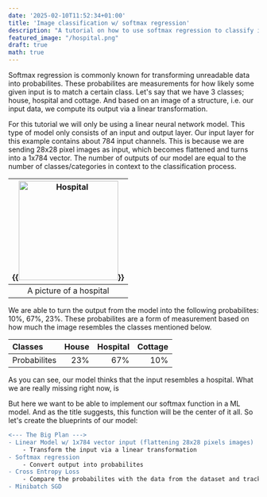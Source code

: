 ```yaml
---
date: '2025-02-10T11:52:34+01:00'
title: 'Image classification w/ softmax regression'
description: "A tutorial on how to use softmax regression to classify images"
featured_image: "/hospital.png"
draft: true
math: true
---
```

<style>
    code {
        background-color : "blue";
    }
</style>
Softmax regression is commonly known for transforming unreadable data into probabilites. These probabilites are measurements for how likely some given input is to match a certain class. Let's say that we have 3 classes; house, hospital and cottage. And based on an image of a structure, i.e. our input data, we compute its output via a linear transformation. 

For this tutorial we will only be using a linear neural network model. This type of model only consists of an input and output layer. Our input layer for this example contains about 784 input channels. This is because we are sending 28x28 pixel images as input, which becomes flattened and turns into a 1x784 vector. The number of outputs of our model are equal to the number of classes/categories in context to the classification process. 

| {{<img src="/hospital.png" alt="Hospital" width="200px">}} |
|:--:|
| A picture of a hospital |

We are able to turn the output from the model into the following probabilites: 10%, 67%, 23%. These probabilites are a form of measurement based on how much the image resembles the classes mentioned below. 

| Classes      |   House |  Hospital |  Cottage |
|:-------------|--------:|----------:|---------:|
| Probabilites |    23%  |    67%    |    10%   |

As you can see, our model thinks that the input resembles a hospital. What we are really missing right now, is 

But here we want to be able to implement our softmax function in a ML model. And as the title suggests, this function will be the center of it all. So let's create the blueprints of our model:
```diff
<--- The Big Plan --->
- Linear Model w/ 1x784 vector input (flattening 28x28 pixels images)
    - Transform the input via a linear transformation
- Softmax regression
    - Convert output into probabilites
- Cross Entropy Loss
    - Compare the probabilites with the data from the dataset and track loss
- Minibatch SGD
```
